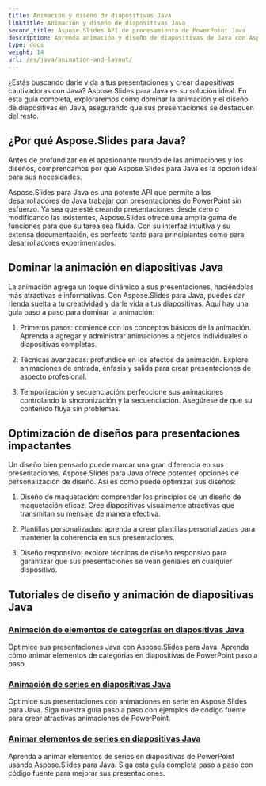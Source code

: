 ```yaml
---
title: Animación y diseño de diapositivas Java
linktitle: Animación y diseño de diapositivas Java
second_title: Aspose.Slides API de procesamiento de PowerPoint Java
description: Aprenda animación y diseño de diapositivas de Java con Aspose.Slides para Java. Domina las presentaciones interactivas. Sumérgete en la creación de contenido dinámico.
type: docs
weight: 14
url: /es/java/animation-and-layout/
---
```


¿Estás buscando darle vida a tus presentaciones y crear diapositivas cautivadoras con Java? Aspose.Slides para Java es su solución ideal. En esta guía completa, exploraremos cómo dominar la animación y el diseño de diapositivas en Java, asegurando que sus presentaciones se destaquen del resto.

## ¿Por qué Aspose.Slides para Java?
Antes de profundizar en el apasionante mundo de las animaciones y los diseños, comprendamos por qué Aspose.Slides para Java es la opción ideal para sus necesidades.

Aspose.Slides para Java es una potente API que permite a los desarrolladores de Java trabajar con presentaciones de PowerPoint sin esfuerzo. Ya sea que esté creando presentaciones desde cero o modificando las existentes, Aspose.Slides ofrece una amplia gama de funciones para que su tarea sea fluida. Con su interfaz intuitiva y su extensa documentación, es perfecto tanto para principiantes como para desarrolladores experimentados.

## Dominar la animación en diapositivas Java

La animación agrega un toque dinámico a sus presentaciones, haciéndolas más atractivas e informativas. Con Aspose.Slides para Java, puedes dar rienda suelta a tu creatividad y darle vida a tus diapositivas. Aquí hay una guía paso a paso para dominar la animación:

1. Primeros pasos: comience con los conceptos básicos de la animación. Aprenda a agregar y administrar animaciones a objetos individuales o diapositivas completas.

2. Técnicas avanzadas: profundice en los efectos de animación. Explore animaciones de entrada, énfasis y salida para crear presentaciones de aspecto profesional.

3. Temporización y secuenciación: perfeccione sus animaciones controlando la sincronización y la secuenciación. Asegúrese de que su contenido fluya sin problemas.

## Optimización de diseños para presentaciones impactantes

Un diseño bien pensado puede marcar una gran diferencia en sus presentaciones. Aspose.Slides para Java ofrece potentes opciones de personalización de diseño. Así es como puede optimizar sus diseños:

1. Diseño de maquetación: comprender los principios de un diseño de maquetación eficaz. Cree diapositivas visualmente atractivas que transmitan su mensaje de manera efectiva.

2. Plantillas personalizadas: aprenda a crear plantillas personalizadas para mantener la coherencia en sus presentaciones.

3. Diseño responsivo: explore técnicas de diseño responsivo para garantizar que sus presentaciones se vean geniales en cualquier dispositivo.

## Tutoriales de diseño y animación de diapositivas Java
### [Animación de elementos de categorías en diapositivas Java](./animating-categories-elements-java-slides/)
Optimice sus presentaciones Java con Aspose.Slides para Java. Aprenda cómo animar elementos de categorías en diapositivas de PowerPoint paso a paso.
### [Animación de series en diapositivas Java](./animating-series-java-slides/)
Optimice sus presentaciones con animaciones en serie en Aspose.Slides para Java. Siga nuestra guía paso a paso con ejemplos de código fuente para crear atractivas animaciones de PowerPoint.
### [Animar elementos de series en diapositivas Java](./animating-series-elements-java-slides/)
Aprenda a animar elementos de series en diapositivas de PowerPoint usando Aspose.Slides para Java. Siga esta guía completa paso a paso con código fuente para mejorar sus presentaciones.